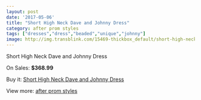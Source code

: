 ```yaml
---
layout: post
date: '2017-05-06'
title: "Short High Neck Dave and Johnny Dress"
category: after prom styles
tags: ["dresses","dress","beaded","unique","johnny"]
image: http://img.transblink.com/15469-thickbox_default/short-high-neck-dave-and-johnny-dress.jpg
---
```

Short High Neck Dave and Johnny Dress

On Sales: **$368.99**
<a href="https://www.transblink.com/en/after-prom-styles/4924-short-high-neck-dave-and-johnny-dress.html"><amp-img layout="responsive" width="600" height="600" src="//img.transblink.com/15469-thickbox_default/short-high-neck-dave-and-johnny-dress.jpg" alt="Short High Neck Dave and Johnny Dress 0" /></a>
<a href="https://www.transblink.com/en/after-prom-styles/4924-short-high-neck-dave-and-johnny-dress.html"><amp-img layout="responsive" width="600" height="600" src="//img.transblink.com/15471-thickbox_default/short-high-neck-dave-and-johnny-dress.jpg" alt="Short High Neck Dave and Johnny Dress 1" /></a>
<a href="https://www.transblink.com/en/after-prom-styles/4924-short-high-neck-dave-and-johnny-dress.html"><amp-img layout="responsive" width="600" height="600" src="//img.transblink.com/15470-thickbox_default/short-high-neck-dave-and-johnny-dress.jpg" alt="Short High Neck Dave and Johnny Dress 2" /></a>

Buy it: [Short High Neck Dave and Johnny Dress](https://www.transblink.com/en/after-prom-styles/4924-short-high-neck-dave-and-johnny-dress.html "Short High Neck Dave and Johnny Dress")

View more: [after prom styles](https://www.transblink.com/en/55-after-prom-styles "after prom styles")